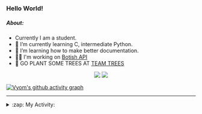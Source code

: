 ### Hello World!

##### About:
- Currently I am a student.
- 🌱 I’m currently learning C, intermediate Python.
- 🌱 I’m learning how to make better documentation.
- 👨‍💻 I'm working on [Botish API](https://github.com/Vyvy-vi/api)
- 🌱 GO PLANT SOME TREES AT [TEAM TREES](https://teamtrees.org/)

<p align="center">
  <a href="https://twitter.com/Vyvy_viM"><img target="_blank" src="https://img.shields.io/badge/twitter%20@Vyvy_viM-0D95E8?style=for-the-badge&logo=twitter&logoColor=white"/></a> 
  <a href="https://vyvy-vi.github.io/portfolio"><img target="_blank" src="https://img.shields.io/badge/-I_love_open_source-green?style=for-the-badge&logo=github&logoColor=black"/></a> 
</p>

[![Vyom's github activity graph](https://activity-graph.herokuapp.com/graph?username=Vyvy-vi)](https://github.com/ashutosh00710/github-readme-activity-graph)

---
<details>
  <summary>:zap: My Activity:</summary>
  
<!--START_SECTION:waka-->
![Code Time](http://img.shields.io/badge/Code%20Time-518%20hrs%2029%20mins-blue)

**I'm a Night 🦉** 

```text
🌞 Morning    43 commits     ██░░░░░░░░░░░░░░░░░░░░░░░   9.0% 
🌆 Daytime    118 commits    ██████░░░░░░░░░░░░░░░░░░░   24.69% 
🌃 Evening    141 commits    ███████░░░░░░░░░░░░░░░░░░   29.5% 
🌙 Night      176 commits    █████████░░░░░░░░░░░░░░░░   36.82%

```
📅 **I'm Most Productive on Sunday** 

```text
Monday       45 commits     ██░░░░░░░░░░░░░░░░░░░░░░░   9.41% 
Tuesday      76 commits     ████░░░░░░░░░░░░░░░░░░░░░   15.9% 
Wednesday    65 commits     ███░░░░░░░░░░░░░░░░░░░░░░   13.6% 
Thursday     57 commits     ███░░░░░░░░░░░░░░░░░░░░░░   11.92% 
Friday       44 commits     ██░░░░░░░░░░░░░░░░░░░░░░░   9.21% 
Saturday     56 commits     ███░░░░░░░░░░░░░░░░░░░░░░   11.72% 
Sunday       135 commits    ███████░░░░░░░░░░░░░░░░░░   28.24%

```


📊 **This Week I Spent My Time On** 

```text
🔥 Editors: 
Vim                      6 hrs 21 mins       █████████████████████████   100.0%

🐱‍💻 Projects: 
puzzle-8-Vyvy-vi         1 hr 43 mins        ██████░░░░░░░░░░░░░░░░░░░   27.13% 
MeetingAttendanceDiscordB1 hr 10 mins        ████░░░░░░░░░░░░░░░░░░░░░   18.36% 
puzzle-4-Vyvy-vi         56 mins             ███░░░░░░░░░░░░░░░░░░░░░░   14.93% 
puzzle-5---prepare-bags-o48 mins             ███░░░░░░░░░░░░░░░░░░░░░░   12.72% 
puzzle-7-Vyvy-vi         46 mins             ███░░░░░░░░░░░░░░░░░░░░░░   12.23%

```


 Last Updated on 13/12/2021
<!--END_SECTION:waka-->
</details>
